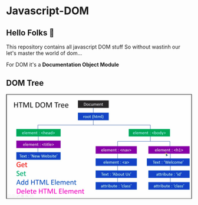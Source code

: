 # Javascript-DOM
<h2>Hello Folks 👋</h2>
<P>This repository contains all javascript DOM stuff So without wastinh our let's master the world of dom...</P>
<p>For DOM it's a <b>Documentation Object Module</b></p>
<h2>DOM Tree</h2>
<img src="https://github.com/MuhammadShakir-dev/Javascript-DOM/blob/main/dom.jpeg">
